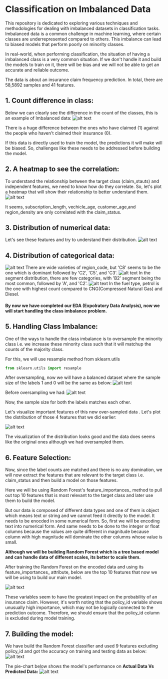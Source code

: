 # Classification on Imbalanced Data
 This repository is dedicated to exploring various techniques and methodologies for dealing with imbalanced datasets in classification tasks. Imbalanced data is a common challenge in machine learning, where certain classes are underrepresented compared to others. This imbalance can lead to biased models that perform poorly on minority classes.

In real-world, when performing classification, the situation of having a imbalanced class is a very common situation. If we don't handle it and build the models to train on it, there will be bias and we will not be able to get an accurate and reliable outcome. 

The data is about an insurance claim frequency prediction. In total, there are 58,5892 samples and 41 features.

## 1. Count difference in class:
Below we can clearly see the difference in the count of the classes, this is an example of Imbalanced data:
![alt text](image.png)

There is a huge difference between the ones who have claimed (1) against the people who haven't claimed their insurance (0).

If this data is directly used to train the model, the predictions it will make will be biased. So, challenges like these needs to be addressed before building the model.

## 2. A heatmap to see the correlation:

To understand the relationship between the target class (claim_stauts) and independent features, we need to know how do they correlate. So, let's plot a heatmap that will show their relationship to better understand them.
![alt text](image-1.png)

It seems, subscription_length, vechicle_age, customer_age,and region_density are only correlated with the
claim_status. 

## 3. Distribution of numerical data:
Let's see these features and try to understand their distribution.
![alt text](image-2.png)


## 4. Distribution of categorical data:
![alt text](image-3.png)
There are wide varieties of region_code, but 'C8' seems to be the one which is dominant followed by 'C2', 'C5', and 'C3'.
![alt text](image-4.png)
In the segment distribution, there are few categories, with 'B2' segment being the most common, followed by 'A', and 'C2'.
![alt text](image-5.png)
In the fuel type, petrol is the one with highest count compared to CNG(Compressed Natural Gas) and Diesel.

#### By now we have completed our EDA (Expolratory Data Analysis), now we will start handling the class imbalance problem.


## 5. Handling Class Imbalance:

One of the ways to handle the class imbalance is to oversample the minority class i.e. we increase these minority
class such that it will matchup the counts of the majority class.

For this, we will use resample method from sklearn.utils

```python
from sklearn.utils import resample
```

After oversampling, now we will have a balanced dataset where the sample size of the labels 1 and 0 will be the same as below:
![alt text](image-6.png)

Before oversampling we had:
![alt text](image-7.png)


Now, the sample size for both the labels matches each other.

Let's visualize important features of this new over-sampled data . Let's plot the distribution of those 4 features that we did earlier:

![alt text](image-8.png)

The visualization of the distribution looks good and the data does seems like the original ones although we had oversampled them.

## 6. Feature Selection:
Now, since the label counts are matched and there is no any domination, we will now extract the features that are relevant to the target class i.e. claim_status and then build a model on those features.

Here we will be using Random Forest's feature_importances_ method to pull out top 10 features that is most relevant to the target class and later use them to build the model.

But our data is composed of different data types and one of them is object which means text or string and we cannot feed it directly to the model. It needs to be enocded in some numerical form. So, first we will be encoding text into numerical form. And same needs to be done to the integer or float columns because the values are quite different in magnitude because column with high magnitude will dominate the other columns whose value is small.


**Although we will be building Random Forest which is a tree based model and can handle data of different scales, its better to scale them.**

After training the Random Forest on the encoded data and using its feature_importances_ attribute, below are the top 10 features that now we will be using to build our main model.

![alt text](image-10.png)

These variables seem to have the greatest impact on the probability of an insurance claim. However, it's worth noting that the policy_id variable shows unusually high importance, which may not be logically connected to the prediction outcome. Therefore, we should ensure that the policy_id column is excluded during model training.




## 7. Building the model:

We have build the Random Forest classifier and used 9 features excluding policy_id and got the accuracy on training and testing data as below:
![alt text](image-11.png)

The pie-chart below shows the model's performance on <b>Actual Data Vs Predicted Data:</b>
![alt text](image-12.png)

